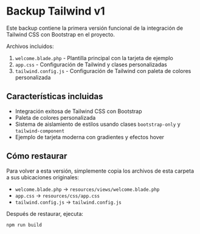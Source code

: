 # Backup Tailwind v1

Este backup contiene la primera versión funcional de la integración de Tailwind CSS con Bootstrap en el proyecto.

Archivos incluidos:
1. `welcome.blade.php` - Plantilla principal con la tarjeta de ejemplo
2. `app.css` - Configuración de Tailwind y clases personalizadas
3. `tailwind.config.js` - Configuración de Tailwind con paleta de colores personalizada

## Características incluidas
- Integración exitosa de Tailwind CSS con Bootstrap
- Paleta de colores personalizada
- Sistema de aislamiento de estilos usando clases `bootstrap-only` y `tailwind-component`
- Ejemplo de tarjeta moderna con gradientes y efectos hover

## Cómo restaurar
Para volver a esta versión, simplemente copia los archivos de esta carpeta a sus ubicaciones originales:
- `welcome.blade.php` → `resources/views/welcome.blade.php`
- `app.css` → `resources/css/app.css`
- `tailwind.config.js` → `tailwind.config.js`

Después de restaurar, ejecuta:
```bash
npm run build
```
